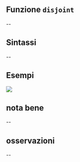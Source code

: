 ## Funzione `disjoint`

--

## Sintassi

--

## Esempi

<img src="/img/geometria/xxx/disjoint1.png">

## nota bene

--

## osservazioni

--